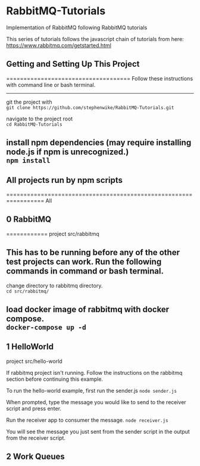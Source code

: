 # RabbitMQ-Tutorials
Implementation of RabbitMQ following RabbitMQ tutorials

This series of tutorials follows the javascript chain of tutorials from here:  
https://www.rabbitmq.com/getstarted.html

## Getting and Setting Up This Project
====================================
Follow these instructions with command line or bash terminal.

-------------------------------------------------------------------
git the project with  
```git clone https://github.com/stephenwike/RabbitMQ-Tutorials.git```

navigate to the project root  
`cd RabbitMQ-Tutorials`

install npm dependencies (may require installing node.js if npm is unrecognized.)  
`npm install`
-------------------------------------------------------------------

## All projects run by npm scripts
=================================================================
All 

## 0 RabbitMQ
============
project src/rabbitmq

This has to be running before any of the other test projects can work.
Run the following commands in command or bash terminal.
-----------------------------------------------------------------
change directory to rabbitmq directory.  
```cd src/rabbitmq/```

load docker image of rabbitmq with docker compose.  
```docker-compose up -d```
-----------------------------------------------------------------

## 1 HelloWorld
project src/hello-world

If rabbitmq project isn't running.  Follow the instructions on the rabbitmq section before continuing this example.

To run the hello-world example, first run the sender.js
`node sender.js`

When prompted, type the message you would like to send to the receiver script and press enter.

Run the receiver app to consumer the message.
`node receiver.js`

You will see the message you just sent from the sender script in the output from the receiver script.

## 2 Work Queues
